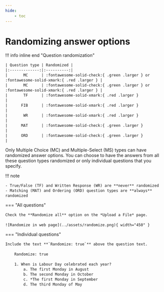 ```yaml
---
hide:
    - toc
---
```


# Randomizing answer options

!!! info inline end "Question randomization"

    | Question type | Randomized |
    |:-------------:|:----------:|
    |       MC      | :fontawesome-solid-check:{ .green .larger } or :fontawesome-solid-xmark:{ .red .larger } |
    |       MC      | :fontawesome-solid-check:{ .green .larger } or :fontawesome-solid-xmark:{ .red .larger } |
    |       TF      | :fontawesome-solid-xmark:{ .red .larger }                                                |
    |      FIB      | :fontawesome-solid-xmark:{ .red .larger }                                                |
    |       WR      | :fontawesome-solid-xmark:{ .red .larger }                                                |
    |      MAT      | :fontawesome-solid-check:{ .green .larger }                                              |
    |      ORD      | :fontawesome-solid-check:{ .green .larger }                                              |

Only Multiple Choice (MC) and Multiple-Select (MS) types can have randomized answer options. You can choose to have the answers from all these question types randomized or only individual questions that you specify.

!!! note

    - True/False (TF) and Written Response (WR) are **never** randomized
    - Matching (MAT) and Ordering (ORD) question types are **always** randomized

=== "All questions"

    Check the **Randomize all** option on the *Upload a File* page.

    ![Randomize in web page](../assets/randomize.png){ width="450" }

=== "Individual questions"

    Include the text **`Randomize: true`** above the question text.

        Randomize: true

        1. When is Labour Day celebrated each year?
            a. The first Monday in August
            b. The second Monday in October
            c. *The first Monday in September
            d. The third Monday of May
